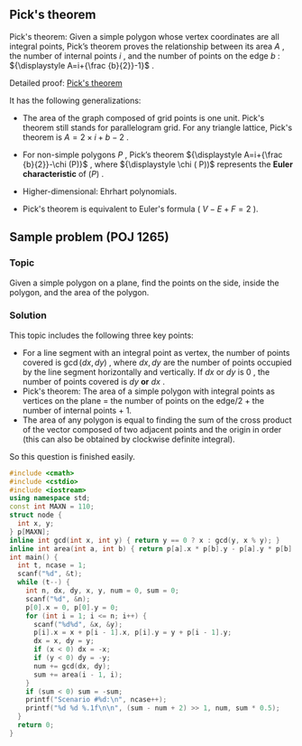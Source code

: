 ## Pick's theorem

Pick's theorem: Given a simple polygon whose vertex coordinates are all integral points, Pick’s theorem proves the relationship between its area ${\displaystyle A}$ , the number of internal points ${\displaystyle i}$ , and the number of points on the edge ${\displaystyle b}$ : ${\displaystyle A=i+{\frac {b}{2}}-1}$ .

Detailed proof: [Pick's theorem](https://en.wikipedia.org/wiki/Pick%27s_theorem) 

It has the following generalizations:

- The area of the graph composed of grid points is one unit. Pick's theorem still stands for parallelogram grid. For any triangle lattice, Pick's theorem is ${\displaystyle A=2 \times i+b-2}$ .

- For non-simple polygons ${\displaystyle P}$ , Pick’s theorem ${\displaystyle A=i+{\frac {b}{2}}-\chi (P)}$ , where ${\displaystyle \chi ( P))$ represents the **Euler characteristic** of $(\displaystyle P)$ .

- Higher-dimensional: Ehrhart polynomials.
- Pick's theorem is equivalent to Euler's formula ( ${\displaystyle V-E+F=2}$ ).

## Sample problem (POJ 1265)

### Topic

Given a simple polygon on a plane, find the points on the side, inside the polygon, and the area of the polygon.

### Solution

This topic includes the following three key points:

- For a line segment with an integral point as vertex, the number of points covered is $\gcd(\textit{dx},\textit{dy})$ , where $\textit{dx},\textit{dy}$ are the number of points occupied by the line segment horizontally and vertically. If $\textit{dx}$ or $\textit{dy}$ is $0$ , the number of points covered is $\textit{dy}$ **or** $\textit{dx}$ .
- Pick's theorem: The area of a simple polygon with integral points as vertices on the plane = the number of points on the edge/2 + the number of internal points + 1.
- The area of any polygon is equal to finding the sum of the cross product of the vector composed of two adjacent points and the origin in order (this can also be obtained by clockwise definite integral).

So this question is finished easily.

```cpp
#include <cmath>
#include <cstdio>
#include <iostream>
using namespace std;
const int MAXN = 110;
struct node {
  int x, y;
} p[MAXN];
inline int gcd(int x, int y) { return y == 0 ? x : gcd(y, x % y); }
inline int area(int a, int b) { return p[a].x * p[b].y - p[a].y * p[b].x; }
int main() {
  int t, ncase = 1;
  scanf("%d", &t);
  while (t--) {
    int n, dx, dy, x, y, num = 0, sum = 0;
    scanf("%d", &n);
    p[0].x = 0, p[0].y = 0;
    for (int i = 1; i <= n; i++) {
      scanf("%d%d", &x, &y);
      p[i].x = x + p[i - 1].x, p[i].y = y + p[i - 1].y;
      dx = x, dy = y;
      if (x < 0) dx = -x;
      if (y < 0) dy = -y;
      num += gcd(dx, dy);
      sum += area(i - 1, i);
    }
    if (sum < 0) sum = -sum;
    printf("Scenario #%d:\n", ncase++);
    printf("%d %d %.1f\n\n", (sum - num + 2) >> 1, num, sum * 0.5);
  }
  return 0;
}
```
